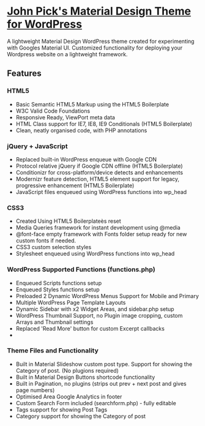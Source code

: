 # [John Pick's Material Design Theme for WordPress](http://JohnMPick.com)

A lightweight Material Design WordPress theme created for experimenting with Googles Material UI. Customized functionality for deploying your Wordpress website on a lightweight framework. 


## Features

### HTML5
* Basic Semantic HTML5 Markup using the HTML5 Boilerplate
* W3C Valid Code Foundations
* Responsive Ready, ViewPort meta data
* HTML Class support for IE7, IE8, IE9 Conditionals (HTML5 Boilerplate)
* Clean, neatly organised code, with PHP annotations

### jQuery + JavaScript
* Replaced built-in WordPress enqueue with Google CDN
* Protocol relative jQuery if Google CDN offline (HTML5 Boilerplate)
* Conditionizr for cross-platform/device detects and enhancements
* Modernizr feature detection, HTML5 element support for legacy, progressive enhancement (HTML5 Boilerplate)
* JavaScript files enqueued using WordPress functions into wp_head

### CSS3
* Created Using HTML5 Boilerplateès reset
* Media Queries framework for instant development using @media
* @font-face empty framework with Fonts folder setup ready for new custom fonts if needed.
* CSS3 custom selection styles
* Stylesheet enqueued using WordPress functions into wp_head

### WordPress Supported Functions (functions.php)
* Enqueued Scripts functions setup
* Enqueued Styles functions setup
* Preloaded 2 Dynamic WordPress Menus Support for Mobile and Primary
* Multiple WordPress Page Template Layouts
* Dynamic Sidebar with x2 Widget Areas, and sidebar.php setup
* WordPress Thumbnail Support, no Plugin image cropping, custom Arrays and Thumbnail settings
* Replaced 'Read More' button for custom Excerpt callbacks
*

### Theme Files and Functionality
* Built in Material Slideshow custom post type. Support for showing the Category of post. (No plugions required)
* Built in Material Design Buttons shortcode functionality 
* Built in Pagination, no plugins (strips out prev + next post and gives page numbers)
* Optimised Area Google Analytics in footer 
* Custom Search Form included (searchform.php) - fully editable
* Tags support for showing Post Tags
* Category support for showing the Category of post
